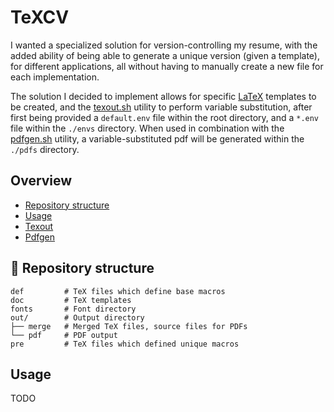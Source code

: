 # TeXCV

I wanted a specialized solution for version-controlling my resume, with the added ability of being able to generate a unique version (given a template), for different applications, all without having to manually create a new file for each implementation.

The solution I decided to implement allows for specific [LaTeX](https://www.latex-project.org/) templates to be created, and the [texout.sh](https://github.com/euvaz/TeXCV/src/branch/main/texout.sh) utility to perform variable substitution, after first being provided a `default.env` file within the root directory, and a `*.env` file within the `./envs` directory. When used in combination with the [pdfgen.sh](https://github.com/euvaz/TeXCV/src/branch/main/pdfgen.sh) utility, a variable-substituted pdf will be generated within the `./pdfs` directory.

## Overview

- [Repository structure](https://github.com/euvaz/texcv#-repository-structure)
- [Usage](https://github.com/euvaz/texcv#usage)
- [Texout](https://github.com/euvaz/texcv#texout)
- [Pdfgen](https://github.com/euvaz/texcv#pdfgen)

## 📂 Repository structure

```
def         # TeX files which define base macros
doc         # TeX templates
fonts       # Font directory
out/        # Output directory
├── merge   # Merged TeX files, source files for PDFs
└── pdf     # PDF output
pre         # TeX files which defined unique macros
```

## Usage

TODO

